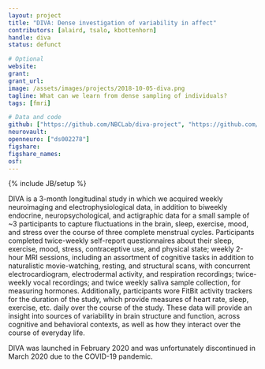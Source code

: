 ```yaml
---
layout: project
title: "DIVA: Dense investigation of variability in affect"
contributors: [alaird, tsalo, kbottenhorn]
handle: diva
status: defunct

# Optional
website:
grant:
grant_url:
image: /assets/images/projects/2018-10-05-diva.png
tagline: What can we learn from dense sampling of individuals?
tags: [fmri]

# Data and code
github: ["https://github.com/NBCLab/diva-project", "https://github.com/NBCLab/arithmetic-task", "https://github.com/NBCLab/pyfLoc", "https://github.com/NBCLab/localizer-task", "https://github.com/NBCLab/film-viewing-task", "https://github.com/NBCLab/arithmetic-task", "https://github.com/NBCLab/sorpf-task", "https://github.com/NBCLab/eirt-task", "https://github.com/NBCLab/probabilistic-selection-task"]
neurovault:
openneuro: ["ds002278"]
figshare:
figshare_names:
osf:
---
```

{% include JB/setup %}

DIVA is a 3-month longitudinal study in which we acquired weekly neuroimaging and electrophysiological data, in addition to biweekly endocrine, neuropsychological, and actigraphic data for a small sample of ~3 participants to capture fluctuations in the brain, sleep, exercise, mood, and stress over the course of three complete menstrual cycles. 
Participants completed twice-weekly self-report questionnaires about their sleep, exercise, mood, stress, contraceptive use, and physical state; weekly 2-hour MRI sessions, including an assortment of cognitive tasks in addition to naturalistic movie-watching, resting, and structural scans, with concurrent electrocardiogram, electrodermal activity, and respiration recordings; twice-weekly vocal recordings; and twice weekly saliva sample collection, for measuring hormones. 
Additionally, participants wore FitBit activity trackers for the duration of the study, which provide measures of heart rate, sleep, exercise, etc. daily over the course of the study. 
These data will provide an insight into sources of variability in brain structure and function, across cognitive and behavioral contexts, as well as how they interact over the course of everyday life. 

DIVA was launched in February 2020 and was unfortunately discontinued in March 2020 due to the COVID-19 pandemic.
